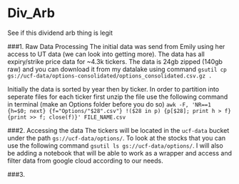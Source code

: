 # Div_Arb
See if this dividend arb thing is legit

###1. Raw Data Processing
The initial data was send from Emily using her access to UT data (we can look into getting more). The data has all expiry/strike price data for ~4.3k tickers. The data is 24gb zipped (140gb raw) and you can download it from my datalake using command `gsutil cp gs://ucf-data/options-consolidated/options_consolidated.csv.gz .`

Initially the data is sorted by year then by ticker. In order to partition into seperate files for each ticker first unzip the file use the following command in terminal (make an Options folder before you do so)
`awk -F, 'NR==1 {h=$0; next} {f="Options/"$28".csv"} !($28 in p) {p[$28]; print h > f} {print >> f; close(f)}' FILE_NAME.csv`

###2. Accessing the data
The tickers will be located in the `ucf-data` bucket under the path `gs://ucf-data/options/`. To look at the stocks that you can use the following command `gsutil ls gs://ucf-data/options/`. I will also be adding a notebook that will be able to work as a wrapper and access and filter data from google cloud according to our needs.

###3. 
